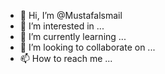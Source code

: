 - 👋 Hi, I’m @Mustafalsmail
- 👀 I’m interested in ...
- 🌱 I’m currently learning ...
- 💞️ I’m looking to collaborate on ...
- 📫 How to reach me ...

<!---
Mustafalsmail/Mustafalsmail is a ✨ special ✨ repository because its `README.md` (this file) appears on your GitHub profile.
You can click the Preview link to take a look at your changes.
--->
